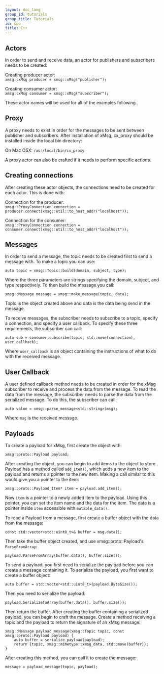 ```yaml
---
layout: doc_lang
group_id: tutorials
group_title: Tutorials
id: cpp
title: C++
---
```


## Actors

In order to send and receive data, an actor for publishers and subscribers needs
to be created:

  Creating producer actor:<br>
    ```xmsg::xMsg producer = xmsg::xMsg("publisher");```<br>

  Creating consumer actor:<br>
    ```xmsg::xMsg consumer = xmsg::xMsg("subscriber");```<br>

These actor names will be used for all of the examples following.


## Proxy

A proxy needs to exist in order for the messages to be sent between publisher and
subscribers. After installation of xMsg, cx_proxy should be installed inside the
local bin directory:

  On Mac OSX:
  `/usr/local/bin/cx_proxy`

A proxy actor can also be crafted if it needs to perform specific actions.


## Creating connections

After creating these actor objects, the connections need to be created for each
actor. This is done with:

  Connection for the producer:<br>
    `xmsg::ProxyConnection connection = producer.connect(xmsg::util::to_host_addr("localhost"));`<br>

  Connection for the consumer:<br>
    `xmsg::ProxyConnection connection = consumer.connect(xmsg::util::to_host_addr("localhost"));`


## Messages

In order to send a message, the topic needs to be created first to send a message
with. To make a topic you can use:

  `auto topic = xmsg::Topic::build(domain, subject, type);`


Where the three parameters are strings specifying the domain, subject, and type
respectively. To then build the message you call:

  `xmsg::Message message = xmsg::make_message(topic, data);`


Topic is the object created above and data is the data being send in the message.

To receive messages, the subscriber needs to subscribe to a topic, specify a connection,
and specify a user callback. To specify these three requirements, the subscriber can
call:

  `auto sub = consumer.subscribe(topic, std::move(connection), user_callback);`


Where `user_callback` is an object containing the instructions of what to do with
the received message.


## User Callback

A user defined callback method needs to be created in order for the xMsg subscriber
to receive and process the data from the message. To read the data from the message,
the subscriber needs to parse the data from the serialized message. To do this,
the subscriber can call:

  `auto value = xmsg::parse_message<std::string>(msg);`


Where `msg` is the received message.


## Payloads

To create a payload for xMsg, first create the object with:

  `xmsg::proto::Payload payload;`

After creating the object, you can begin to add items to the object to store. Payload
has a method called `add_item()`, which adds a new item to the payload and returns
a pointer to the new item. Making a call similar to this would give you a pointer
to the item:

  `xmsg::proto::Payload_Item* item = payload.add_item();`

Now `item` is a pointer to a newly added item to the payload. Using this pointer,
you can set the item name and the data for the item. The data is a pointer inside
`item` accessible with `mutable_data()`.

To read a Payload from a message, first create a buffer object with the data from
the message:

  `const std::vector<std::uint8_t>& buffer = msg.data();`


Then take the buffer object created, and use xmsg::proto::Payload's `ParseFromArray`:

  `payload.ParseFromArray(buffer.data(), buffer.size());`


To send a payload, you first need to serialize the payload before you can create
a message containing it. To serialize the payload, you first want to create a buffer
object:

  `auto buffer = std::vector<std::uint8_t>(payload.ByteSize());`


Then you need to serialize the payload:

  `payload.SerializeToArray(buffer.data(), buffer.size());`


Then return the buffer. After creating the buffer containing a serialized payload,
you can begin to craft the message. Create a method receiving a topic and the
payload to return the signature of an xMsg message:

  ```
  xmsg::Message payload_message(xmsg::Topic topic, const xmsg::proto::Payload payload) {
      auto buffer = serialize_payload(payload);
      return {topic, xmsg::mimetype::xmsg_data, std::move(buffer)};
  }
  ```


After creating this method, you can call it to create the message:

  `message = payload_message(topic, payload);`
